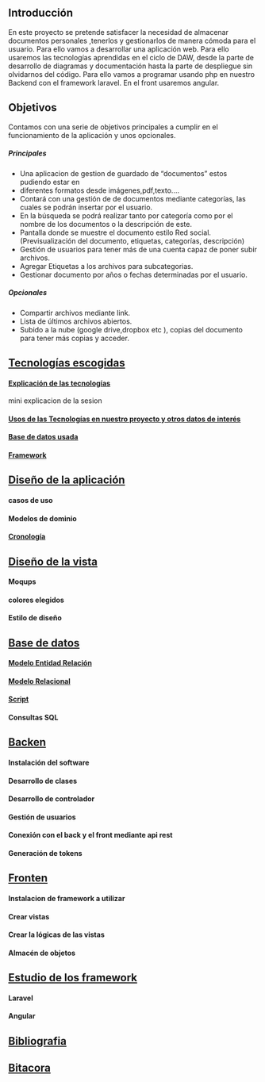 ## Introducción

En este proyecto se pretende satisfacer la necesidad de almacenar documentos personales ,tenerlos y gestionarlos de manera cómoda para el usuario. Para ello vamos a desarrollar una aplicación web. Para ello usaremos las tecnologías aprendidas en el ciclo de DAW, desde la parte de desarrollo de diagramas y documentación hasta la parte de despliegue sin olvidarnos del código. Para ello vamos a programar usando php en nuestro Backend con el framework laravel.  En el front usaremos angular.

## Objetivos

Contamos con una serie de objetivos principales a cumplir en el funcionamiento de la aplicación y unos opcionales.

#####  Principales

- Una aplicacion de gestion de guardado de “documentos” estos pudiendo estar en
- diferentes formatos desde imágenes,pdf,texto....
- Contará con una gestión de de documentos mediante categorías, las cuales se podrán
insertar por el usuario.
- En la búsqueda se podrá realizar tanto por categoría como por el nombre de los
documentos o la descripción de este.
- Pantalla donde se muestre el documento estilo Red social.(Previsualización del
documento, etiquetas, categorías, descripción)
- Gestión de usuarios para tener más de una cuenta capaz de poner subir archivos.
- Agregar Etiquetas a los archivos para subcategorias.
- Gestionar documento por años o fechas determinadas por el usuario.

##### Opcionales

- Compartir archivos mediante link.
- Lista de últimos archivos abiertos.
- Subido a la nube (google drive,dropbox etc ), copias del documento para tener más
copias y acceder.

## [Tecnologías escogidas](Documentacion/Tecnologías_escogidas.md)

#### [Explicación de las tecnologías](Documentacion/Tecnologías_escogidas.md#explicacion_tecnologias)

mini explicacion de la sesion

#### [Usos de las Tecnologías en nuestro proyecto y otros datos de interés](Documentacion/Tecnologías_escogidas.md#uso_tecnologias)

#### [Base de datos usada](Documentacion/Tecnologías_escogidas.md#BBDD_usada)

#### [Framework](Documentacion/Tecnologías_escogidas.md#framework)

## [Diseño de la aplicación](Documentacion/Diseño_de_la_aplicación.md)
#### casos de uso 
#### Modelos de dominio
#### [Cronología](Documentacion/Cronologia/CronologiaPWR.pdf)

## [Diseño de la vista](Documentacion/Diseño_de_la_vista.md)
#### Moqups
#### colores elegidos 
#### Estilo de diseño

## [Base de datos](Documentacion/Base_de_datos.md)
#### [Modelo Entidad Relación](Documentacion/Base_de_datos.md#entidad_relacion)
#### [Modelo Relacional](Documentacion/Base_de_datos.md#relacional)
#### [Script](Documentacion/BBDD/BBDD_LARAVEL.sql)
#### Consultas SQL

## [Backen](Documentacion/Backen.md)
#### Instalación del software
#### Desarrollo de clases
#### Desarrollo de controlador
#### Gestión de usuarios
#### Conexión con el back y el front mediante api rest
#### Generación de tokens

## [Fronten](Documentacion/Fronten.md)
#### Instalacion de framework  a utilizar 
#### Crear vistas
#### Crear la lógicas de las vistas
#### Almacén de objetos 

## [Estudio de los framework](Documentacion/Estudio_de_los_framework.md)
#### Laravel 
#### Angular

## [Bibliografia](Documentacion/Bibliografia.md)

## [Bitacora](Documentacion/Bitacora.md)
